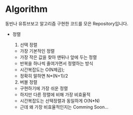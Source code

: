 # Algorithm
 동빈나 유튜브보고 알고리즘 구현한 코드를 모은 Repository입니다. 
* 정렬
  1. 선택 정렬
    - 가장 기본적인 정렬 
    - 가장 작은 값을 찾아 맨뒤나 앞에 두는 정렬 
    - 반복을 하나씩 줄여가면서 정렬하는 방식 
    - 시간복잡도는 O(N제곱);
    - 정확히 말하면 N*(N+1)/2
    
    
  
  2. 버블 정렬
    - 구현하기에 가장 쉬운 정렬 
    - 하지만 다른 정렬에 비해 가장 비효율적
    - 시간복잡도는 선택정렬과 동일하게 O(N*N)
    - 근데 왜 가장 비효율적인지는 Comming Soon...
